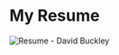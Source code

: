 # My Resume

![Resume - David Buckley](https://github.com/buckley-w-david/resume/raw/master/images/out.png)


